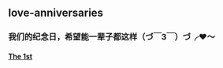 ## love-anniversaries
### 我们的纪念日，希望能一辈子都这样（づ￣3￣）づ╭❤～

#### [The 1st](https://skyfly.xyz/anniversaries/the-first/)